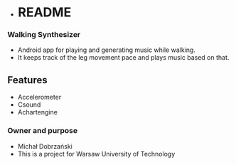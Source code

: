 * # README #

### Walking Synthesizer ###

* Android app for playing and generating music while walking.
* It keeps track of the leg movement pace and plays music based on that.

## Features ##
* Accelerometer
* Csound
* Achartengine

### Owner and purpose ###

* Michał Dobrzański
* This is a project for Warsaw University of Technology